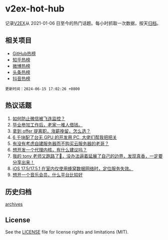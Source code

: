 # v2ex-hot-hub

 记录[V2EX](https://www.v2ex.com/)从 2021-01-06 日至今的热门话题。每小时抓取一次数据，按天[归档](archives)。
 
 ## 相关项目

- [GitHub热榜](https://github.com/it985/github-hot-hub)
- [知乎热榜](https://github.com/it985/zhihu-hot-hub)
- [微博热榜](https://github.com/it985/weibo-hot-hub)
- [头条热榜](https://github.com/it985/toutiao-hot-hub)
- [抖音热榜](https://github.com/it985/douyin-hot-hub)


 `更新时间：2024-06-15 17:02:26 +0800`

## 热议话题

1. [如何防止微信被飞连监控？](https://www.v2ex.com/t/1049621)
1. [毕业参加工作后，老家一堆人借钱。](https://www.v2ex.com/t/1049681)
1. [拿到 offer 提离职，涨薪挽留，怎么选？](https://www.v2ex.com/t/1049617)
1. [6 千块配了台无 GPU 的开发用 PC, 大佬们帮我把把关](https://www.v2ex.com/t/1049688)
1. [有没有考虑自建服务器而不购买云服务器的老哥？](https://www.v2ex.com/t/1049630)
1. [想开发一个代理内核，有什么建议吗？](https://www.v2ex.com/t/1049697)
1. [我的 tony 老师又跑路了🤣，没办法逼着延展了自己的边界，发现真香，一定要分享出来！](https://www.v2ex.com/t/1049738)
1. [iOS 17.5/17.5.1 在室内仅使用蜂窝数据网络时，定位服务失效。](https://www.v2ex.com/t/1049676)
1. [想开一个音乐会员，什么平台比较好](https://www.v2ex.com/t/1049686)

## 历史归档

[archives](archives)

## License

See the [LICENSE](LICENSE) file for license rights and limitations (MIT).

